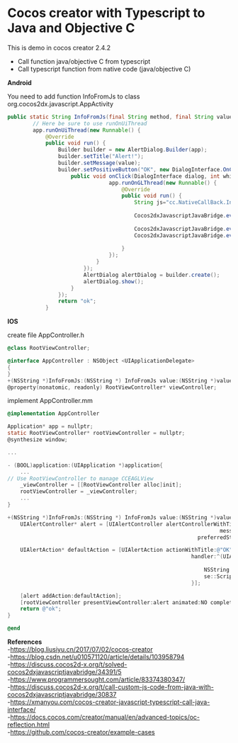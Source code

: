 # Cocos creator with Typescript to Java and Objective C

This is demo in cocos creator 2.4.2

- Call function java/objective C from typescript
- Call typescript function from native code (java/objective C)

**Android**

You need to add function InfoFromJs to class org.cocos2dx.javascript.AppActivity

```java
public static String InfoFromJs(final String method, final String value){
        // Here be sure to use runOnUiThread
        app.runOnUiThread(new Runnable() {
            @Override
            public void run() {
                Builder builder = new AlertDialog.Builder(app);
                builder.setTitle("Alert!");
                builder.setMessage(value);
                builder.setPositiveButton("OK", new DialogInterface.OnClickListener() {
                    public void onClick(DialogInterface dialog, int which) {
                                app.runOnGLThread(new Runnable() {
                                    @Override
                                    public void run() {
                                        String js="cc.NativeCallBack.InfoToJs(\""+method+"\",\""+value+"\")";
        
                                        Cocos2dxJavascriptJavaBridge.evalString(js);
        
                                        Cocos2dxJavascriptJavaBridge.evalString("cc.error('12345')");
                                        Cocos2dxJavascriptJavaBridge.evalString("window.callAndroid.JavaCallBack('bbbbb')");
        
                                    }
                                });
                            }
                        });
                        AlertDialog alertDialog = builder.create();
                        alertDialog.show();
                    }
                });
                return "ok";
            }
```

**IOS**

create file  AppController.h
```objectivec
@class RootViewController;

@interface AppController : NSObject <UIApplicationDelegate>
{
}
+(NSString *)InfoFromJs:(NSString *) InfoFromJs value:(NSString *)value;
@property(nonatomic, readonly) RootViewController* viewController;
```
implement AppController.mm
```objectivec
@implementation AppController

Application* app = nullptr;
static RootViewController* rootViewController = nullptr;
@synthesize window;

...

- (BOOL)application:(UIApplication *)application{
	...
// Use RootViewController to manage CCEAGLView
    _viewController = [[RootViewController alloc]init];
    rootViewController = _viewController;
    ...
}

+(NSString *)InfoFromJs:(NSString *) InfoFromJs value:(NSString *)value{
    UIAlertController* alert = [UIAlertController alertControllerWithTitle:@"Alert"
                                                                   message:value
                                                            preferredStyle:UIAlertControllerStyleAlert];

    UIAlertAction* defaultAction = [UIAlertAction actionWithTitle:@"OK" style:UIAlertActionStyleDefault
                                                          handler:^(UIAlertAction * action) {
                                                              
                                                              NSString *execStr = [NSString stringWithFormat:@"window.callAndroid.JavaCallBack('bbbbb')"];
                                                              se::ScriptEngine::getInstance()->evalString([execStr UTF8String]);
                                                          }];

    [alert addAction:defaultAction];
    [rootViewController presentViewController:alert animated:NO completion:nil];
    return @"ok";
}

@end
```

**References**
<br/>
-https://blog.liusiyu.cn/2017/07/02/cocos-creator
<br/>
-https://blog.csdn.net/u010571120/article/details/103958794
<br/>
-https://discuss.cocos2d-x.org/t/solved-cocos2dxjavascriptjavabridge/34391/5
<br/>
-https://www.programmersought.com/article/83374380347/
<br/>
-https://discuss.cocos2d-x.org/t/call-custom-js-code-from-java-with-cocos2dxjavascriptjavabridge/30837
<br/>
-https://xmanyou.com/cocos-creator-javascript-typescript-call-java-interface/
<br/>
-https://docs.cocos.com/creator/manual/en/advanced-topics/oc-reflection.html
<br/>
-https://github.com/cocos-creator/example-cases
